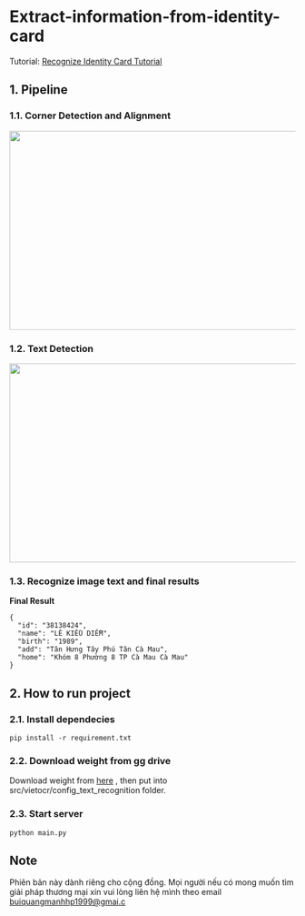 # Extract-information-from-identity-card
Tutorial: [Recognize Identity Card Tutorial](https://viblo.asia/p/trich-xuat-thong-tin-tu-chung-minh-thu-bJzKmaRwK9N)

## 1. Pipeline

### 1.1. Corner Detection and Alignment
<p align="center">
  <img width="800" height="350" src="https://user-images.githubusercontent.com/48142689/92223664-fd60b780-eeca-11ea-8e7e-76f93f4ed888.png">
</p>

### 1.2. Text Detection
<p align="center">
  <img width="800" height="350" src="https://user-images.githubusercontent.com/48142689/92224160-a0193600-eecb-11ea-9243-82d02d86812a.png">
</p>

### 1.3. Recognize image text and final results
**Final Result**
```
{
  "id": "38138424",
  "name": "LÊ KIỀU DIỄM",
  "birth": "1989",
  "add": "Tân Hưng Tây Phú Tân Cà Mau",
  "home": "Khóm 8 Phường 8 TP Cà Mau Cà Mau"
}
```

## 2. How to run project 

### 2.1. Install dependecies
```
pip install -r requirement.txt
```
### 2.2. Download weight from gg drive

Download weight from [here](https://drive.google.com/file/d/1pXftFiTGzcXNqsy6jKxQF2WyiOoBmDKU/view?usp=sharing) , then put into src/vietocr/config_text_recognition folder.

### 2.3. Start server
```
python main.py
```

## Note
Phiên bản này dành riêng cho cộng đồng. Mọi người nếu có mong muốn tìm giải pháp thương mại xin vui lòng liên hệ mình theo email buiquangmanhhp1999@gmai.c





